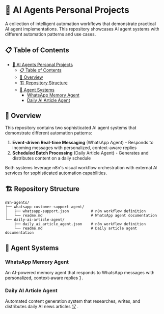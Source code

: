 # 🤖 AI Agents Personal Projects

A collection of intelligent automation workflows that demonstrate practical AI agent implementations.
This repository showcases AI agent systems with different automation patterns and use cases.

## 📋 Table of Contents

- [🤖 AI Agents Personal Projects](#-ai-agents-personal-projects)
  - [📋 Table of Contents](#-table-of-contents)
  - [🎯 Overview](#-overview)
  - [🏗️ Repository Structure](#️-repository-structure)
  - [🤖 Agent Systems](#-agent-systems)
    - [WhatsApp Memory Agent](#whatsapp-memory-agent)
    - [Daily AI Article Agent](#daily-ai-article-agent)

## 🎯 Overview

This repository contains two sophisticated AI agent systems that demonstrate different automation patterns:

1. **Event-driven Real-time Messaging** (WhatsApp Agent) - Responds to incoming messages with personalized, context-aware replies
2. **Scheduled Batch Processing** (Daily Article Agent) - Generates and distributes content on a daily schedule

Both systems leverage n8n's visual workflow orchestration with external AI services for sophisticated automation capabilities.

## 🏗️ Repository Structure

```
n8n-agents/
├── whatsapp-customer-support-agent/
│   ├── whatsapp-support.json          # n8n workflow definition
│   └── readme.md                      # WhatsApp agent documentation
└── daily-ai-article-agent/
    ├── daily_ai_article_agent.json    # n8n workflow definition
    └── readme.md                      # Daily article agent documentation
```

## 🤖 Agent Systems

### WhatsApp Memory Agent
An AI-powered memory agent that responds to WhatsApp messages with personalized, context-aware replies [1](#1-0) .
### Daily AI Article Agent
Automated content generation system that researches, writes, and distributes daily AI news articles [17](#1-16) .
